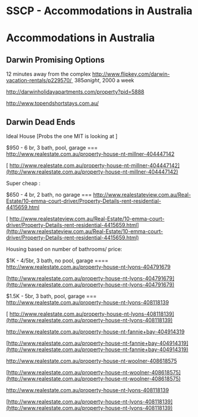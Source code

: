# SSCP - Accommodations in Australia

# Accommodations in Australia

## Darwin Promising Options

[](#h.gjhseujg7kab)

12 minutes away from the complex http://www.flipkey.com/darwin-vacation-rentals/p229570/  $385 a night, ~$2000 a week

http://darwinholidayapartments.com/property?pid=5888

http://www.topendshortstays.com.au/

## Darwin Dead Ends

[](#h.x35556l5eb8g)

Ideal House [Probs the one MIT is looking at ] 

$950 - 6 br, 3 bath, pool, garage === http://www.realestate.com.au/property-house-nt-millner-404447142

[ http://www.realestate.com.au/property-house-nt-millner-404447142](http://www.realestate.com.au/property-house-nt-millner-404447142)

Super cheap :

$650 - 4 br, 2 bath, no garage === http://www.realestateview.com.au/Real-Estate/10-emma-court-driver/Property-Details-rent-residential-4415659.html

[ http://www.realestateview.com.au/Real-Estate/10-emma-court-driver/Property-Details-rent-residential-4415659.html](http://www.realestateview.com.au/Real-Estate/10-emma-court-driver/Property-Details-rent-residential-4415659.html)

Housing based on number of bathrooms/ price: 

$1K - 4/5br, 3 bath, no pool, garage ====  http://www.realestate.com.au/property-house-nt-lyons-404791679

[http://www.realestate.com.au/property-house-nt-lyons-404791679](http://www.realestate.com.au/property-house-nt-lyons-404791679)

$1.5K - 5br, 3 bath, pool, garage === http://www.realestate.com.au/property-house-nt-lyons-408118139

[ http://www.realestate.com.au/property-house-nt-lyons-408118139](http://www.realestate.com.au/property-house-nt-lyons-408118139)

http://www.realestate.com.au/property-house-nt-fannie+bay-404914319

[http://www.realestate.com.au/property-house-nt-fannie+bay-404914319](http://www.realestate.com.au/property-house-nt-fannie+bay-404914319)

http://www.realestate.com.au/property-house-nt-woolner-408618575

[http://www.realestate.com.au/property-house-nt-woolner-408618575](http://www.realestate.com.au/property-house-nt-woolner-408618575)

http://www.realestate.com.au/property-house-nt-lyons-408118139

[http://www.realestate.com.au/property-house-nt-lyons-408118139](http://www.realestate.com.au/property-house-nt-lyons-408118139)

